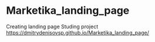 # Marketika_landing_page
Creating landing page
Studing project
https://dmitrydenisovsp.github.io/Marketika_landing_page/
